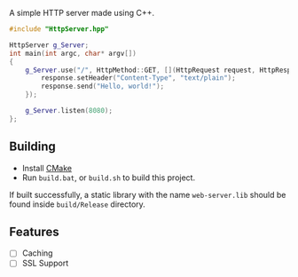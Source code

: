 A simple HTTP server made using C++.

```cpp
#include "HttpServer.hpp"

HttpServer g_Server;
int main(int argc, char* argv[])
{
    g_Server.use("/", HttpMethod::GET, [](HttpRequest request, HttpResponse response) {
        response.setHeader("Content-Type", "text/plain");
        response.send("Hello, world!");
    });

    g_Server.listen(8080);
};
```

## Building
- Install [CMake](https://cmake.org/download)
- Run `build.bat`, or `build.sh` to build this project.
  
If built successfully, a static library with the name `web-server.lib` should be found inside `build/Release` directory.

## Features
- [ ] Caching
- [ ] SSL Support
